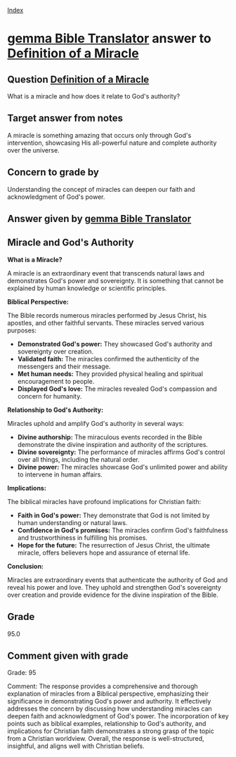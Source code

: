 
[Index](../../index.md)
# [gemma Bible Translator](../../answering_models/gemma_Bible_Translator.md) answer to [Definition of a Miracle](../../questions/Definition_of_a_Miracle.md)

## Question [Definition of a Miracle](../../questions/Definition_of_a_Miracle.md)
What is a miracle and how does it relate to God's authority?

## Target answer from notes
A miracle is something amazing that occurs only through God's intervention, showcasing His all-powerful nature and complete authority over the universe.

## Concern to grade by
Understanding the concept of miracles can deepen our faith and acknowledgment of God's power.

## Answer given by [gemma Bible Translator](../../answering_models/gemma_Bible_Translator.md)
## Miracle and God's Authority

**What is a Miracle?**

A miracle is an extraordinary event that transcends natural laws and demonstrates God's power and sovereignty. It is something that cannot be explained by human knowledge or scientific principles. 

**Biblical Perspective:**

The Bible records numerous miracles performed by Jesus Christ, his apostles, and other faithful servants. These miracles served various purposes:

* **Demonstrated God's power:** They showcased God's authority and sovereignty over creation.
* **Validated faith:** The miracles confirmed the authenticity of the messengers and their message.
* **Met human needs:** They provided physical healing and spiritual encouragement to people.
* **Displayed God's love:** The miracles revealed God's compassion and concern for humanity.

**Relationship to God's Authority:**

Miracles uphold and amplify God's authority in several ways:

* **Divine authorship:** The miraculous events recorded in the Bible demonstrate the divine inspiration and authority of the scriptures.
* **Divine sovereignty:** The performance of miracles affirms God's control over all things, including the natural order.
* **Divine power:** The miracles showcase God's unlimited power and ability to intervene in human affairs.

**Implications:**

The biblical miracles have profound implications for Christian faith:

* **Faith in God's power:** They demonstrate that God is not limited by human understanding or natural laws.
* **Confidence in God's promises:** The miracles confirm God's faithfulness and trustworthiness in fulfilling his promises.
* **Hope for the future:** The resurrection of Jesus Christ, the ultimate miracle, offers believers hope and assurance of eternal life.

**Conclusion:**

Miracles are extraordinary events that authenticate the authority of God and reveal his power and love. They uphold and strengthen God's sovereignty over creation and provide evidence for the divine inspiration of the Bible.

## Grade
95.0

## Comment given with grade
Grade: 95

Comment: The response provides a comprehensive and thorough explanation of miracles from a Biblical perspective, emphasizing their significance in demonstrating God's power and authority. It effectively addresses the concern by discussing how understanding miracles can deepen faith and acknowledgment of God's power. The incorporation of key points such as biblical examples, relationship to God's authority, and implications for Christian faith demonstrates a strong grasp of the topic from a Christian worldview. Overall, the response is well-structured, insightful, and aligns well with Christian beliefs.
